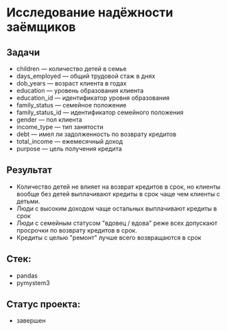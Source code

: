 # Исследование надёжности заёмщиков

## Задачи
+ children — количество детей в семье
+ days_employed — общий трудовой стаж в днях
+ dob_years — возраст клиента в годах
+ education — уровень образования клиента
+ education_id — идентификатор уровня образования
+ family_status — семейное положение
+ family_status_id — идентификатор семейного положения
+ gender — пол клиента
+ income_type — тип занятости
+ debt — имел ли задолженность по возврату кредитов
+ total_income — ежемесячный доход
+ purpose — цель получения кредита

## Результат
+ Количество детей не влияет на возврат кредитов в срок, но клиенты вообще без детей выплачивают кредиты в срок чаще чем клиенты с детьми.
+ Люди с высоким доходом чаще остальных выплачивают кредиты в срок
+ Люди с семейным статусом "вдовец / вдова" реже всех допускают просрочки по возврату кредитов в срок.
+ Кредиты с целью "ремонт" лучше всего возвращаются в срок

## Стек:
+ pandas
+ pymystem3

## Статус проекта: 
+ завершен
